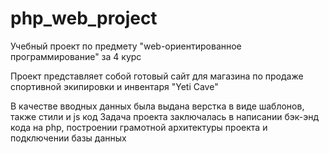 # php_web_project
Учебный проект по предмету "web-ориентированное программирование" за 4 курс

Проект представляет собой готовый сайт для магазина по продаже спортивной экипировки и инвентаря "Yeti Cave"

В качестве вводных данных была выдана верстка в виде шаблонов, также стили и js код
Задача проекта заключалась в написании бэк-энд кода на php, построении грамотной архитектуры проекта и подключении базы данных
